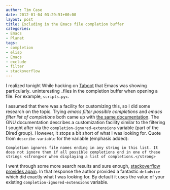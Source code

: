 ```yaml
---
author: Tim Case
date: 2012-01-04 03:29:51+00:00
layout: post
title: Excluding in the Emacs file completion buffer
categories:
- Emacs
- Planet
tags:
- completion
- elisp
- Emacs
- exclude
- filter
- stackoverflow
---
```


I realized tonight While hacking on [Taboot](http://fedorahosted.org/Taboot) that Emacs was showing particularly_ uninteresting _files in the completion buffer when opening a file. For example, `scripts.pyc`.

I assumed that there was a facility for customizing this, so I did some research on the topic. Trying _emacs filter possible completions_ and _emacs filter list of completions_ both came up with [the same documentation](http://www.gnu.org/software/emacs/manual/html_node/elisp/File-Name-Completion.html). The GNU documentation describes a customization facility similar to the filtering I sought after via the `completion-ignored-extensions` variable (part of the Dired group). However, it stops a bit short of what I was looking for. Quote from `describe-variable` for the variable (emphasis added):

    
    Completion ignores file names ending in any string in this list. It does not ignore them if all possible completions end in one of these strings <strong>or when displaying a list of completions.</strong>


I went through some more search results and sure enough, [stackoverflow provides again](http://stackoverflow.com/a/1732081/263969). In that response the author provided a fantastic `defadvice` which did exactly what I was looking for. By default it uses the value of your existing `completion-ignored-extensions` variable.
